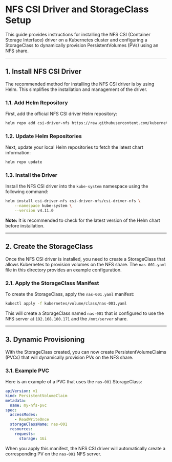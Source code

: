 # NFS CSI Driver and StorageClass Setup

This guide provides instructions for installing the NFS CSI (Container Storage Interface) driver on a Kubernetes cluster and configuring a StorageClass to dynamically provision PersistentVolumes (PVs) using an NFS share.

---
## 1. Install NFS CSI Driver

The recommended method for installing the NFS CSI driver is by using Helm. This simplifies the installation and management of the driver.

### 1.1. Add Helm Repository

First, add the official NFS CSI driver Helm repository:

```bash
helm repo add csi-driver-nfs https://raw.githubusercontent.com/kubernetes-csi/csi-driver-nfs/master/charts
```

### 1.2. Update Helm Repositories

Next, update your local Helm repositories to fetch the latest chart information:

```bash
helm repo update
```

### 1.3. Install the Driver

Install the NFS CSI driver into the `kube-system` namespace using the following command:

```bash
helm install csi-driver-nfs csi-driver-nfs/csi-driver-nfs \
    --namespace kube-system \
    --version v4.11.0
```

**Note:** It is recommended to check for the latest version of the Helm chart before installation.

---
## 2. Create the StorageClass

Once the NFS CSI driver is installed, you need to create a StorageClass that allows Kubernetes to provision volumes on the NFS share. The `nas-001.yaml` file in this directory provides an example configuration.

### 2.1. Apply the StorageClass Manifest

To create the StorageClass, apply the `nas-001.yaml` manifest:

```bash
kubectl apply -f kubernetes/volume/class/nas-001.yaml
```

This will create a StorageClass named `nas-001` that is configured to use the NFS server at `192.168.100.171` and the `/mnt/server` share.

---
## 3. Dynamic Provisioning

With the StorageClass created, you can now create PersistentVolumeClaims (PVCs) that will dynamically provision PVs on the NFS share.

### 3.1. Example PVC

Here is an example of a PVC that uses the `nas-001` StorageClass:

```yaml
apiVersion: v1
kind: PersistentVolumeClaim
metadata:
  name: my-nfs-pvc
spec:
  accessModes:
    - ReadWriteOnce
  storageClassName: nas-001
  resources:
    requests:
      storage: 1Gi
```

When you apply this manifest, the NFS CSI driver will automatically create a corresponding PV on the `nas-001` NFS server.
